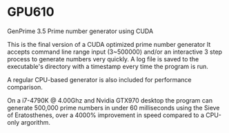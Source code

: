 # GPU610
GenPrime 3.5
Prime number generator using CUDA

This is the final version of a CUDA optimized prime number generator
It accepts command line range input (3~500000) and/or an interactive 3 step process to generate numbers very quickly.
A log file is saved to the executable's directory with a timestamp every time the program is run.

A regular CPU-based generator is also included for performance comparison.

On a i7-4790K @ 4.00Ghz and Nvidia GTX970 desktop the program can generate 500,000 prime numbers in under 60 milliseconds using
the Sieve of Eratosthenes, over a 4000% improvement in speed compared to a CPU-only argorithm.
